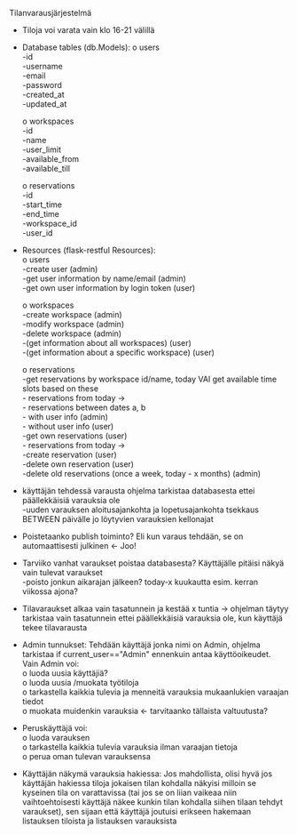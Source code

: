 Tilanvarausjärjestelmä

-	Tiloja voi varata vain klo 16-21 välillä

-	Database tables (db.Models):
    o   users  
        -id  
        -username  
        -email  
        -password  
        -created_at  
        -updated_at  
        
    o	workspaces  
        -id  
        -name  
        -user_limit  
        -available_from  
        -available_till  
        
    o	reservations  
        -id  
        -start_time  
        -end_time  
        -workspace_id  
        -user_id  

-   Resources (flask-restful Resources):  
    o   users  
        -create user (admin)  
        -get user information by name/email (admin)  
        -get own user information by login token (user)  

    o   workspaces  
        -create workspace (admin)  
        -modify workspace (admin)  
        -delete workspace (admin)  
        -(get information about all workspaces) (user)  
        -(get information about a specific workspace) (user)  

    o   reservations  
        -get reservations by workspace id/name, today VAI get available time slots based on these  
            - reservations from today ->  
            - reservations between dates a, b  
            - with user info (admin)  
            - without user info (user)  
        -get own reservations (user)  
            - reservations from today ->  
        -create reservation (user)  
        -delete own reservation (user)  
        -delete old reservations (once a week, today - x months) (admin)  



-	käyttäjän tehdessä varausta ohjelma tarkistaa databasesta ettei päällekkäisiä varauksia ole  
        -uuden varauksen aloitusajankohta ja lopetusajankohta tsekkaus BETWEEN päivälle jo löytyvien varauksien kellonajat

-	Poistetaanko publish toiminto? Eli kun varaus tehdään, se on automaattisesti julkinen <- Joo!  

-	Tarviiko vanhat varaukset poistaa databasesta? Käyttäjälle pitäisi näkyä vain tulevat varaukset  
        -poisto jonkun aikarajan jälkeen? today-x kuukautta esim. kerran viikossa ajona?

-	Tilavaraukset alkaa vain tasatunnein ja kestää x tuntia -> ohjelman täytyy tarkistaa vain tasatunnein ettei päällekkäisiä varauksia ole, kun käyttäjä tekee tilavarausta 

- Admin tunnukset: Tehdään käyttäjä jonka nimi on Admin, ohjelma tarkistaa if current_user=="Admin" ennenkuin antaa käyttöoikeudet. Vain Admin voi:  
    o   luoda uusia käyttäjiä?  
    o   luoda uusia /muokata työtiloja  
    o   tarkastella kaikkia tulevia ja menneitä varauksia mukaanlukien varaajan tiedot  
    o   muokata muidenkin varauksia <- tarvitaanko tällaista valtuutusta?  

- Peruskäyttäjä voi:  
    o   luoda varauksen  
    o   tarkastella kaikkia tulevia varauksia ilman varaajan tietoja  
    o   perua oman tulevan varauksensa  

- Käyttäjän näkymä varauksia hakiessa: Jos mahdollista, olisi hyvä jos käyttäjän hakiessa tiloja jokaisen tilan kohdalla näkyisi milloin se kyseinen tila on varattavissa (tai jos se on liian vaikeaa niin vaihtoehtoisesti käyttäjä näkee kunkin tilan kohdalla siihen tilaan tehdyt varaukset), sen sijaan että käyttäjä joutuisi erikseen hakemaan listauksen tiloista ja listauksen varauksista
